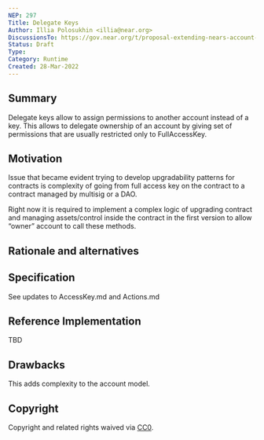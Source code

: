 ```yaml
---
NEP: 297
Title: Delegate Keys
Author: Illia Polosukhin <illia@near.org>
DiscussionsTo: https://gov.near.org/t/proposal-extending-nears-account-with-aliases-and-delegated-keys/9450
Status: Draft
Type: 
Category: Runtime
Created: 28-Mar-2022
---
```


## Summary

Delegate keys allow to assign permissions to another account instead of a key. 
This allows to delegate ownership of an account by giving set of permissions that are usually restricted only to FullAccessKey.

## Motivation

Issue that became evident trying to develop upgradability patterns for contracts is complexity of going from full access key on the contract to a contract managed by multisig or a DAO.

Right now it is required to implement a complex logic of upgrading contract and managing assets/control inside the contract in the first version to allow “owner” account to call these methods.

## Rationale and alternatives
[rationale-and-alternatives]: #rationale-and-alternatives

## Specification

See updates to AccessKey.md and Actions.md

## Reference Implementation

TBD

## Drawbacks

This adds complexity to the account model.

## Copyright
[copyright]: #copyright

Copyright and related rights waived via [CC0](https://creativecommons.org/publicdomain/zero/1.0/).
